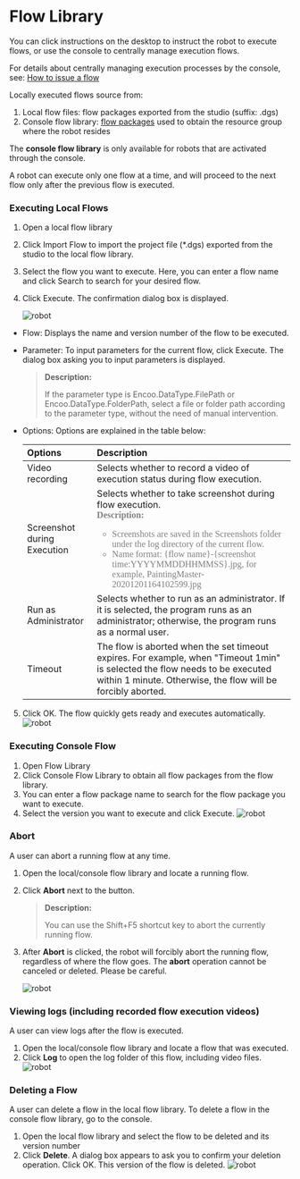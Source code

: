 # Flow Library

You can click instructions on the desktop to instruct the robot to execute flows, or use the console to centrally manage execution flows.

For details about centrally managing execution processes by the console, see: [How to issue a flow](../Console/v4.0.x/workflow/manageworkflow.md)

Locally executed flows source from:

1. Local flow files: flow packages exported from the studio (suffix: .dgs)
2. Console flow library: [flow packages](../Console/v4.0.x/packages/aboutPackages.md) used to obtain the resource group where the robot resides

The **console flow library** is only available for robots that are activated through the console.

A robot can execute only one flow at a time, and will proceed to the next flow only after the previous flow is executed.

### Executing Local Flows

1. Open a local flow library

2. Click Import Flow to import the project file (\*.dgs) exported from the studio to the local flow library.

3. Select the flow you want to execute. Here, you can enter a flow name and click Search to search for your desired flow.

4. Click Execute. The confirmation dialog box is displayed.
   
   ![robot](https://docimages.blob.core.chinacloudapi.cn/images/Robot/English/flowofexecution20201201.png)

- Flow: Displays the name and version number of the flow to be executed.

- Parameter: To input parameters for the current flow, click Execute. The dialog box asking you to input parameters is displayed.
  
  > **Description:**
  > 
  > If the parameter type is Encoo.DataType.FilePath or Encoo.DataType.FolderPath, select a file or folder path according to the parameter type, without the need of manual intervention.

- Options: Options are explained in the table below:
  
  | Options| Description      |
   | :---- | :---- |
  | Video recording| Selects whether to record a video of execution status during flow execution.|
  | Screenshot during Execution| Selects whether to take screenshot during flow execution. <br><font color="grey" size="3" face="楷体"> **Description:** <br>  <ul><li>Screenshots are saved in the Screenshots folder under the log directory of the current flow. </li><li>Name format: {flow name}-{screenshot time:YYYYMMDDHHMMSS}.jpg, for example, PaintingMaster-20201201164102599.jpg </li> </ul> </font>|
  |    Run as Administrator| Selects whether to run as an administrator. If it is selected, the program runs as an administrator; otherwise, the program runs as a normal user.|
  | Timeout| The flow is aborted when the set timeout expires. For example, when "Timeout 1min" is selected the flow needs to be executed within 1 minute. Otherwise, the flow will be forcibly aborted.



5. Click OK. The flow quickly gets ready and executes automatically. ![robot](https://docimages.blob.core.chinacloudapi.cn/images/Robot/English/running20201230.png)

### Executing Console Flow

1. Open Flow Library
2. Click Console Flow Library to obtain all flow packages from the flow library.
3. You can enter a flow package name to search for the flow package you want to execute.
4. Select the version you want to execute and click Execute. ![robot](https://docimages.blob.core.chinacloudapi.cn/images/Robot/English/Robot-Process-Console-0.png)

### Abort

A user can abort a running flow at any time.

1. Open the local/console flow library and locate a running flow.

2. Click **Abort** next to the button.
   
   > **Description:**
   > 
   > You can use the Shift+F5 shortcut key to abort the currently running flow.

3. After **Abort** is clicked, the robot will forcibly abort the running flow, regardless of where the flow goes. The **abort** operation cannot be canceled or deleted. Please be careful.
   
   ![robot](https://docimages.blob.core.chinacloudapi.cn/images/Robot/English/Robot-Process-Kill-0.png)

### Viewing logs (including recorded flow execution videos)

A user can view logs after the flow is executed.

1. Open the local/console flow library and locate a flow that was executed.
2. Click **Log** to open the log folder of this flow, including video files. ![robot](https://docimages.blob.core.chinacloudapi.cn/images/Robot/English/Robot-Process-Log-0.png)

### Deleting a Flow

A user can delete a flow in the local flow library. To delete a flow in the console flow library, go to the console.

1. Open the local flow library and select the flow to be deleted and its version number
2. Click **Delete**. A dialog box appears to ask you to confirm your deletion operation. Click OK. This version of the flow is deleted. ![robot](https://docimages.blob.core.chinacloudapi.cn/images/Robot/English/robot-deleteflow-1.png)